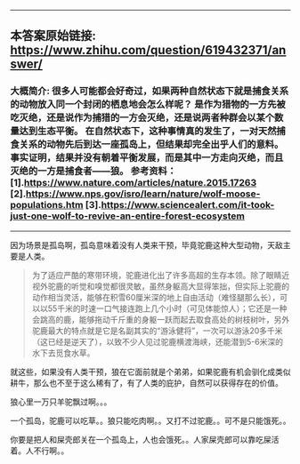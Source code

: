 ----------------------------------------
## 本答案原始链接: https://www.zhihu.com/question/619432371/answer/
### 大概简介: 很多人可能都会好奇过，如果两种自然状态下就是捕食关系的动物放入同一个封闭的栖息地会怎么样呢？ 是作为猎物的一方先被吃灭绝，还是说作为捕猎的一方会灭绝，还是说两者种群会以某个数量达到生态平衡。 在自然状态下，这种事情真的发生了，一对天然捕食关系的动物先后到达一座孤岛上，但结果却完全出乎人们的意料。 事实证明，结果并没有朝着平衡发展，而是其中一方走向灭绝，而且灭绝的一方是捕食者——狼。 参考资料： [1].https://www.nature.com/articles/nature.2015.17263 [2].https://www.nps.gov/isro/learn/nature/wolf-moose-populations.htm [3].https://www.sciencealert.com/it-took-just-one-wolf-to-revive-an-entire-forest-ecosystem
----------------------------------------
因为场景是孤岛啊，孤岛意味着没有人类来干预，毕竟驼鹿这种大型动物，天敌主要是人类。

> 为了适应严酷的寒带环境，驼鹿进化出了许多高超的生存本领。除了眼睛近视外驼鹿的听觉和嗅觉都很灵敏，虽然身躯高大显得笨拙，但实际上驼鹿的动作相当灵活，能够在积雪60厘米深的地上自由活动（难怪腿那么长），可以以55千米的时速一口气接连跑上几个小时（可见体能惊人）；它还是一种会跳高的鹿，能够拖动千斤重的身躯一跃而起去取食高处的树枝树叶，另外驼鹿最大的特点就是它是名副其实的“游泳健将”，一次可以游泳20多千米（这已经是逆天了），以致不少人见过驼鹿横渡海峡，还能潜到5-6米深的水下去觅食水草。

就这些，如果没有人类干预，狼在它面前就是个弟弟，如果驼鹿有机会驯化成类似耕牛，那么也不至于这么稀有了，有了人类的庇护，自然可以获得存在的价值。

狼心里一万只羊驼飘过啊。。。

一个孤岛，驼鹿可以吃草。。狼只能吃肉啊。。又打不过驼鹿。。可不是只能饿死。。

你要是把人和屎壳郎关在一个孤岛上，人也会饿死。。人家屎壳郎可以靠吃屎活着。人不行啊。。
